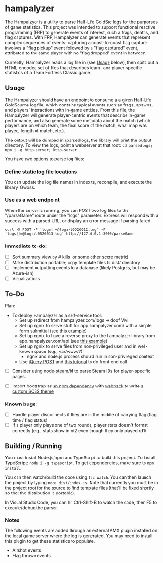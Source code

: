 # hampalyzer

The Hampalzyer is a utility to parse Half-Life GoldSrc logs for the purporses of game statistics.  This project was intended to support functional reactive programming (FRP) to generate events of interest, such a frags, deaths, and flag captures.  With FRP, Hampalyzer can generate events that represent complex sequences of events: capturing a coast-to-coast flag capture involves a "flag pickup" event followed by a "flag captured" event, attributed to the same player with no "flag dropped" event in between.

Currently, Hampalyzer reads a log file in (see [Usage](#usage) below), then spits out a HTML-encoded set of files that describes team- and player-specific statistics of a Team Fortress Classic game.

## Usage

The Hampalyzer should have an endpoint to consume a a given Half-Life GoldSource log file, which contains typical events such as frags, spawns, and players' interactions with in-game entities. From this file, the Hampalyzer will generate player-centric events that describe in-game performance, and also generate some metadata about the match (which players are on which team, the final score of the match, what map was played, length of match, etc.).

The output will be dumped in /parsedlogs, the library will print the output directory.  To view the logs, point a webserver at that root: `cd parsedlogs; npm i -g http-server; http-server`

You have two options to parse log files:

### Define static log file locations

You can update the log file names in index.ts, recompile, and execute the library.  Gwoss.

### Use as a web endpoint

When the server is running, you can POST two log files to the "/parseGame" route under the "logs" parameter.  Express will respond with a success with a parsed URL, or display an error message if parsing failed.

```
curl -X POST -F 'logs[]=@logs/L0526012.log' -F 'logs[]=@logs/L0526013.log' http://127.0.0.1:3000/parseGame
```

### Immediate to-do:

- [ ] Sort summary view by # kills (or some other score metric)
- [ ] Make distribution portable; copy template files to dist/ directory
- [ ] Implement outputting events to a database (likely Postgres, but may be Azure-ish)
- [ ] Visualizations

## To-Do

Plan:
- To deploy Hampalyzer as a self-service tool:
    - Set up redirect from hampalyzer.com/logs -> doof VM
    - Set up ngnix to serve stuff for app.hampalyzer.com/ with a simple form submittal (see [this example](https://stackabuse.com/handling-file-uploads-in-node-js-with-expres-and-multer/))
    - Set up ngnix to have a reverse proxy to the hampalyzer library from app.hampalyzer.com/api (see [this example](https://www.digitalocean.com/community/tutorials/how-to-set-up-a-node-js-application-for-production-on-ubuntu-16-04))
    - Set up ngnix to serve files from non-privileged user and in well-known space (e.g., var/www/?):
        - ngnix and node.js process should run in non-privileged context
    - Use [jQuery POST](https://api.jquery.com/jquery.post/) and [this tutorial](https://attacomsian.com/blog/xhr-node-file-upload) to do front-end call


- [ ] Consider using [node-steam/id](https://github.com/node-steam/id) to parse Steam IDs for player-specific pages.
- [ ] Import bootstrap as [an npm dependency](https://getbootstrap.com/docs/4.4/getting-started/download/#npm) with [webpack](https://getbootstrap.com/docs/4.4/getting-started/webpack/) to write [a custom SCSS theme](https://getbootstrap.com/docs/4.4/getting-started/theming/).


### Known bugs:

- [ ] Handle player disconnects if they are in the middle of carrying flag (flag time / flag status)
- [ ] If a player only plays one of two rounds, player stats doesn't format correctly (e.g., stats show in rd2 even though they only played rd1)

## Building / Running

You must install Node.js/npm and TypeScript to build this project.  To install TypeScript: `node i -g typescript`.  To get dependencies, make sure to `npm install`.

You can then watch/build the code using `tsc watch`.  You can then launch the project by typing `node dist/index.js`.  Note that currently you must be in the project root for the source to find template files (that'll be fixed shortly so that the distribution is portable).

In Visual Studio Code, you can hit Ctrl-Shift-B to watch the code, then F5 to execute/debug the parser.

### Notes

The following events are added through an external AMX plugin installed on the local game server where the log is generated.  You may need to install this plugin to get these statistics to populate.
* Airshot events
* Flag thrown events

